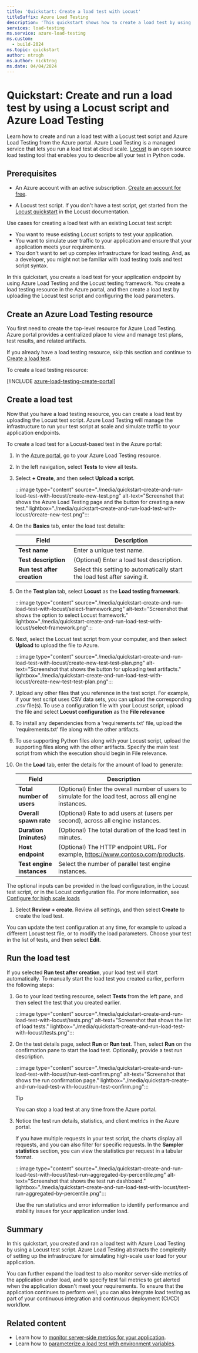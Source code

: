 ```yaml
---
title: 'Quickstart: Create a load test with Locust'
titleSuffix: Azure Load Testing
description: 'This quickstart shows how to create a load test by using a Locust test script and Azure Load Testing. Azure Load Testing is a managed, cloud-based load testing tool.'
services: load-testing
ms.service: azure-load-testing
ms.custom:
  - build-2024
ms.topic: quickstart
author: ntrogh
ms.author: nicktrog
ms.date: 04/04/2024
---
```


# Quickstart: Create and run a load test by using a Locust script and Azure Load Testing

Learn how to create and run a load test with a Locust test script and Azure Load Testing from the Azure portal. Azure Load Testing is a managed service that lets you run a load test at cloud scale. [Locust](https://locust.io/) is an open source load testing tool that enables you to describe all your test in Python code.

## Prerequisites

- An Azure account with an active subscription. [Create an account for free](https://azure.microsoft.com/free/?WT.mc_id=A261C142F).

- A Locust test script. If you don't have a test script, get started from the [Locust quickstart](https://docs.locust.io/en/stable/quickstart.html) in the Locust documentation.


Use cases for creating a load test with an existing Locust test script: 

* You want to reuse existing Locust scripts to test your application.
* You want to simulate user traffic to your application and ensure that your application meets your requirements.
* You don't want to set up complex infrastructure for load testing. And, as a developer, you might not be familiar with load testing tools and test script syntax.

In this quickstart, you create a load test for your application endpoint by using Azure Load Testing and the Locust testing framework. You create a load testing resource in the Azure portal, and then create a load test by uploading the Locust test script and configuring the load parameters.

## Create an Azure Load Testing resource

You first need to create the top-level resource for Azure Load Testing. Azure portal provides a centralized place to view and manage test plans, test results, and related artifacts.

If you already have a load testing resource, skip this section and continue to [Create a load test](#create-a-load-test).

To create a load testing resource:

[!INCLUDE [azure-load-testing-create-portal](./includes/azure-load-testing-create-in-portal/azure-load-testing-create-in-portal.md)]

## Create a load test

Now that you have a load testing resource, you can create a load test by uploading the Locust test script. Azure Load Testing will manage the infrastructure to run your test script at scale and simulate traffic to your application endpoints.

To create a load test for a Locust-based test in the Azure portal:

1. In the [Azure portal](https://portal.azure.com/), go to your Azure Load Testing resource.

1. In the left navigation, select **Tests**  to view all tests.

1. Select **+ Create**, and then select **Upload a script**.

    :::image type="content" source="./media/quickstart-create-and-run-load-test-with-locust/create-new-test.png" alt-text="Screenshot that shows the Azure Load Testing page and the button for creating a new test." lightbox="./media/quickstart-create-and-run-load-test-with-locust/create-new-test.png":::

1. On the **Basics** tab, enter the load test details:

    |Field  |Description  |
    |-|-|
    | **Test name**                | Enter a unique test name. |
    | **Test description**         | (Optional) Enter a load test description. |
    | **Run test after creation**  | Select this setting to automatically start the load test after saving it. |

1. On the **Test plan** tab, select **Locust** as the **Load testing framework**.

    :::image type="content" source="./media/quickstart-create-and-run-load-test-with-locust/select-framework.png" alt-text="Screenshot that shows the option to select Locust framework." lightbox="./media/quickstart-create-and-run-load-test-with-locust/select-framework.png":::

1. Next, select the Locust test script from your computer, and then select **Upload** to upload the file to Azure.

    :::image type="content" source="./media/quickstart-create-and-run-load-test-with-locust/create-new-test-test-plan.png" alt-text="Screenshot that shows the button for uploading test artifacts." lightbox="./media/quickstart-create-and-run-load-test-with-locust/create-new-test-test-plan.png":::

1. Upload any other files that you reference in the test script. For example, if your test script uses CSV data sets, you can upload the corresponding *.csv* file(s). To use a configuration file with your Locust script, upload the file and select **Locust configuration** as the **File relevance**

1. To install any dependencies from a 'requirements.txt' file, upload the 'requirements.txt' file along with the other artifacts. 

1. To use supporting Python files along with your Locust script, upload the supporting files along with the other artifacts. Specify the main test script from which the execution should begin in File relevance. 

1. On the **Load** tab, enter the details for the amount of load to generate:

    |Field  |Description  |
    |-|-|
    | **Total number of users** | (Optional) Enter the overall number of users to simulate for the load test, across all engine instances. |
    | **Overall spawn rate** | (Optional) Rate to add users at (users per second), across all engine instances. |
    | **Duration (minutes)** | (Optional) The total duration of the load test in minutes. |
    | **Host endpoint**   | (Optional) The HTTP endpoint URL. For example, https://www.contoso.com/products.|
    | **Test engine instances** | Select the number of parallel test engine instances. |

The optional inputs can be provided in the load configuration, in the Locust test script, or in the Locust configuration file. For more information, see [Configure for high scale loads](./how-to-high-scale-load.md)

1. Select **Review + create**. Review all settings, and then select **Create** to create the load test.

You can update the test configuration at any time, for example to upload a different Locust test file, or to modify the load parameters. Choose your test in the list of tests, and then select **Edit**.

## Run the load test


If you selected **Run test after creation**, your load test will start automatically. To manually start the load test you created earlier, perform the following steps:

1. Go to your load testing resource, select **Tests** from the left pane, and then select the test that you created earlier.

    :::image type="content" source="./media/quickstart-create-and-run-load-test-with-locust/tests.png" alt-text="Screenshot that shows the list of load tests." lightbox="./media/quickstart-create-and-run-load-test-with-locust/tests.png":::

1. On the test details page, select **Run** or **Run test**. Then, select **Run** on the confirmation pane to start the load test. Optionally, provide a test run description.

    :::image type="content" source="./media/quickstart-create-and-run-load-test-with-locust/run-test-confirm.png" alt-text="Screenshot that shows the run confirmation page." lightbox="./media/quickstart-create-and-run-load-test-with-locust/run-test-confirm.png":::

    > [!TIP]
    > You can stop a load test at any time from the Azure portal.
1. Notice the test run details, statistics, and client metrics in the Azure portal.

    If you have multiple requests in your test script, the charts display all requests, and you can also filter for specific requests. In the **Sampler statistics** section, you can view the statistics per request in a tabular format.

    :::image type="content" source="./media/quickstart-create-and-run-load-test-with-locust/test-run-aggregated-by-percentile.png" alt-text="Screenshot that shows the test run dashboard." lightbox="./media/quickstart-create-and-run-load-test-with-locust/test-run-aggregated-by-percentile.png":::

    Use the run statistics and error information to identify performance and stability issues for your application under load.

## Summary

In this quickstart, you created and ran a load test with Azure Load Testing by using a Locust test script. Azure Load Testing abstracts the complexity of setting up the infrastructure for simulating high-scale user load for your application.

You can further expand the load test to also monitor server-side metrics of the application under load, and to specify test fail metrics to get alerted when the application doesn't meet your requirements. To ensure that the application continues to perform well, you can also integrate load testing as part of your continuous integration and continuous deployment (CI/CD) workflow.

## Related content

- Learn how to [monitor server-side metrics for your application](./how-to-monitor-server-side-metrics.md).
- Learn how to [parameterize a load test with environment variables](./how-to-parameterize-load-tests.md).
